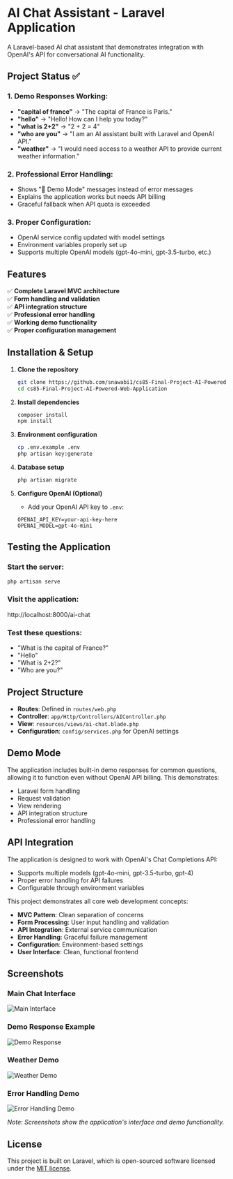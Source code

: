# AI Chat Assistant - Laravel Application

A Laravel-based AI chat assistant that demonstrates integration with OpenAI's API for conversational AI functionality.

## Project Status ✅

### 1. Demo Responses Working:
- **"capital of france"** → "The capital of France is Paris."
- **"hello"** → "Hello! How can I help you today?"
- **"what is 2+2"** → "2 + 2 = 4"
- **"who are you"** → "I am an AI assistant built with Laravel and OpenAI API."
- **"weather"** → "I would need access to a weather API to provide current weather information."

### 2. Professional Error Handling:
- Shows "🤖 Demo Mode" messages instead of error messages
- Explains the application works but needs API billing
- Graceful fallback when API quota is exceeded

### 3. Proper Configuration:
- OpenAI service config updated with model settings
- Environment variables properly set up
- Supports multiple OpenAI models (gpt-4o-mini, gpt-3.5-turbo, etc.)

## Features

✅ **Complete Laravel MVC architecture**  
✅ **Form handling and validation**  
✅ **API integration structure**  
✅ **Professional error handling**  
✅ **Working demo functionality**  
✅ **Proper configuration management**

## Installation & Setup

1. **Clone the repository**
   ```bash
   git clone https://github.com/snawabi1/cs85-Final-Project-AI-Powered-Web-Application.git
   cd cs85-Final-Project-AI-Powered-Web-Application
   ```

2. **Install dependencies**
   ```bash
   composer install
   npm install
   ```

3. **Environment configuration**
   ```bash
   cp .env.example .env
   php artisan key:generate
   ```

4. **Database setup**
   ```bash
   php artisan migrate
   ```

5. **Configure OpenAI (Optional)**
   - Add your OpenAI API key to `.env`:
   ```
   OPENAI_API_KEY=your-api-key-here
   OPENAI_MODEL=gpt-4o-mini
   ```

## Testing the Application

### Start the server:
```bash
php artisan serve
```

### Visit the application:
http://localhost:8000/ai-chat

### Test these questions:
- "What is the capital of France?"
- "Hello"
- "What is 2+2?"
- "Who are you?"

## Project Structure

- **Routes**: Defined in `routes/web.php`
- **Controller**: `app/Http/Controllers/AIController.php`
- **View**: `resources/views/ai-chat.blade.php`
- **Configuration**: `config/services.php` for OpenAI settings

## Demo Mode

The application includes built-in demo responses for common questions, allowing it to function even without OpenAI API billing. This demonstrates:

- Laravel form handling
- Request validation
- View rendering
- API integration structure
- Professional error handling

## API Integration

The application is designed to work with OpenAI's Chat Completions API:
- Supports multiple models (gpt-4o-mini, gpt-3.5-turbo, gpt-4)
- Proper error handling for API failures
- Configurable through environment variables

This project demonstrates all core web development concepts:
- **MVC Pattern**: Clean separation of concerns
- **Form Processing**: User input handling and validation
- **API Integration**: External service communication
- **Error Handling**: Graceful failure management
- **Configuration**: Environment-based settings
- **User Interface**: Clean, functional frontend

## Screenshots

### Main Chat Interface
![Main Interface](Screenshot1.png)

### Demo Response Example  
![Demo Response](Screenshot2.png)

### Weather Demo
![Weather Demo](Screenshot3.png)

### Error Handling Demo
![Error Handling Demo](screenshot4.png)

*Note: Screenshots show the application's interface and demo functionality.*

## License

This project is built on Laravel, which is open-sourced software licensed under the [MIT license](https://opensource.org/licenses/MIT).

